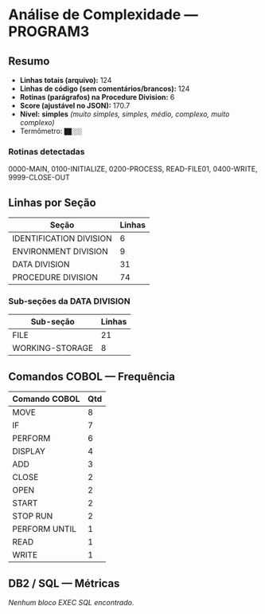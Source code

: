 # Análise de Complexidade — PROGRAM3

## Resumo
- **Linhas totais (arquivo):** 124
- **Linhas de código (sem comentários/brancos):** 124
- **Rotinas (parágrafos) na Procedure Division:** 6
- **Score (ajustável no JSON):** 170.7
- **Nível:** **simples** _(muito simples, simples, médio, complexo, muito complexo)_
- Termômetro: `██░░░`

### Rotinas detectadas

0000-MAIN, 0100-INITIALIZE, 0200-PROCESS, READ-FILE01, 0400-WRITE, 9999-CLOSE-OUT

## Linhas por Seção

| Seção | Linhas |
|---|---|
| IDENTIFICATION DIVISION | 6 |
| ENVIRONMENT DIVISION | 9 |
| DATA DIVISION | 31 |
| PROCEDURE DIVISION | 74 |

### Sub-seções da DATA DIVISION

| Sub-seção | Linhas |
|---|---|
| FILE | 21 |
| WORKING-STORAGE | 8 |

## Comandos COBOL — Frequência

| Comando COBOL | Qtd |
|---|---|
| MOVE | 8 |
| IF | 7 |
| PERFORM | 6 |
| DISPLAY | 4 |
| ADD | 3 |
| CLOSE | 2 |
| OPEN | 2 |
| START | 2 |
| STOP RUN | 2 |
| PERFORM UNTIL | 1 |
| READ | 1 |
| WRITE | 1 |

## DB2 / SQL — Métricas

_Nenhum bloco EXEC SQL encontrado._
